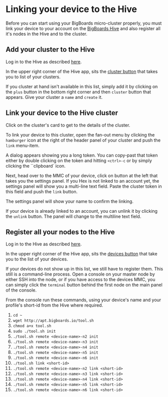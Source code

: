 # Linking your device to the Hive
Before you can start using your BigBoards micro-cluster properly, you must link your device to your account on the [BigBoards Hive](software/hive) and also register all it's nodes in the Hive and to the cluster.

## Add your cluster to the Hive
Log in to the Hive as described [here](software/hive). 

In the upper right corner of the Hive app, sits the [cluster button](http://hive.bigboards.io/#/clusters) that takes you to list of your clusters. 

If you cluster at hand isn't available in  this list, simply add it by clicking on the ``plus`` button in the bottom right corner and then ``cluster`` button that appears. Give your cluster a ``name`` and ``create`` it.

## Link your device to the Hive cluster
Click on the cluster's card to get to the details of the cluster. 

To link your device to this cluster, open the fan-out menu by clicking the ``hamburger`` icon at the right of the header panel of your cluster and push the ``link`` menu-item.

A dialog appears showing you a long token. You can copy-past that token either by double clicking on the token and hitting ``<ctrl>-c`` or by simply clicking the ``clipboard` icon.

Next, head over to the MMC of your device, click on button at the left that takes you the settings panel. If you Hex is not linked to an account yet, the settings panel will show you a multi-line text field. Paste the cluster token in this field and push the ``link`` button. 

The settings panel will show your name to confirm the linking. 

If your device is already linked to an account, you can unlink it by clicking the ``unlink`` button. The panel will change to the multiline text field.

## Register all your nodes to the Hive
Log in to the Hive as described [here](software/hive). 

In the upper right corner of the Hive app, sits the [devices button](http://hive.bigboards.io/#/devices) that take you to the list of your devices.

If your devices do not show up in this list, we still have to register them. This still is a command-line process. Open a console on your master node by either SSH into the node, or if you have access to the devices MMC, you can simply click the ``terminal`` button behind the first node on the main panel of the console.

From the console run these commands, using your device's name and your profile's short-id from the Hive where required.

1. ``cd ~``
1. ``wget http://apt.bigboards.io/tool.sh``
1. ``chmod a+x tool.sh``
1. ``sudo ./tool.sh init``
1. ``./tool.sh remote <device-name>-n2 init``
1. ``./tool.sh remote <device-name>-n3 init``
1. ``./tool.sh remote <device-name>-n4 init``
1. ``./tool.sh remote <device-name>-n5 init``
1. ``./tool.sh remote <device-name>-n6 init``
1. ``./tool.sh link <short-id>``
1. ``./tool.sh remote <device-name>-n2 link <short-id>``
1. ``./tool.sh remote <device-name>-n3 link <short-id>``
1. ``./tool.sh remote <device-name>-n4 link <short-id>``
1. ``./tool.sh remote <device-name>-n5 link <short-id>``
1. ``./tool.sh remote <device-name>-n6 link <short-id>``